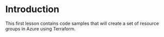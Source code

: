 # Introduction

This first lesson contains code samples that will create a set of resource groups in Azure using Terraform.